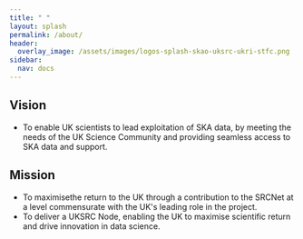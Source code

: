 ```yaml
---
title: " "
layout: splash
permalink: /about/
header:
  overlay_image: /assets/images/logos-splash-skao-uksrc-ukri-stfc.png
sidebar: 
  nav: docs
---
```


## Vision ##
* To enable UK scientists to lead exploitation of SKA data, by meeting the needs of the UK Science Community and providing seamless access to SKA data and support.

## Mission ##
* To maximisethe return to the UK through a contribution to the SRCNet at a level commensurate with the UK's leading role in the project.
* To deliver a UKSRC Node, enabling the UK to maximise scientific return and drive innovation in data science.

